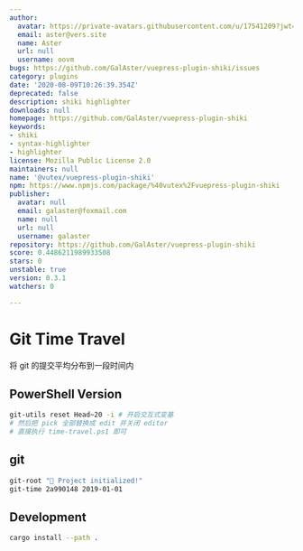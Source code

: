 ```yaml
---
author:
  avatar: https://private-avatars.githubusercontent.com/u/17541209?jwt=eyJhbGciOiJIUzI1NiIsInR5cCI6IkpXVCJ9.eyJpc3MiOiJnaXRodWIuY29tIiwiYXVkIjoicmF3LmdpdGh1YnVzZXJjb250ZW50LmNvbSIsImtleSI6ImtleTEiLCJleHAiOjE3MzQ2NTU1MDAsIm5iZiI6MTczNDY1NDMwMCwicGF0aCI6Ii91LzE3NTQxMjA5In0.JY8n2W7lysVHkAt5ccHQYoA4htE7bJmiPEh-jAvcHIk&v=4
  email: aster@vers.site
  name: Aster
  url: null
  username: oovm
bugs: https://github.com/GalAster/vuepress-plugin-shiki/issues
category: plugins
date: '2020-08-09T10:26:39.354Z'
deprecated: false
description: shiki highlighter
downloads: null
homepage: https://github.com/GalAster/vuepress-plugin-shiki
keywords:
- shiki
- syntax-highlighter
- highlighter
license: Mozilla Public License 2.0
maintainers: null
name: '@vutex/vuepress-plugin-shiki'
npm: https://www.npmjs.com/package/%40vutex%2Fvuepress-plugin-shiki
publisher:
  avatar: null
  email: galaster@foxmail.com
  name: null
  url: null
  username: galaster
repository: https://github.com/GalAster/vuepress-plugin-shiki
score: 0.4486211989933508
stars: 0
unstable: true
version: 0.3.1
watchers: 0

---
```


# Git Time Travel

将 git 的提交平均分布到一段时间内

## PowerShell Version

```sh
git-utils reset Head~20 -i # 开启交互式变基
# 然后把 pick 全部替换成 edit 并关闭 editor
# 直接执行 time-travel.ps1 即可
```

## git

```sh
git-root "🎂 Project initialized!"
git-time 2a990148 2019-01-01
```


## Development

```sh
cargo install --path .
```